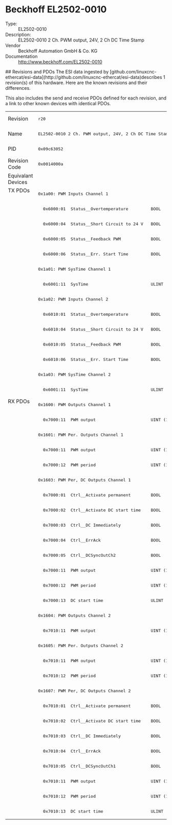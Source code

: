 #  Beckhoff EL2502-0010

<dl>
  <dt>Type:</dt><dd>EL2502-0010</dd>
  <dt>Description:</dt><dd>EL2502-0010 2 Ch. PWM output, 24V, 2 Ch DC Time Stamp</dd>
  <dt>Vendor</dt><dd>Beckhoff Automation GmbH & Co. KG</dd>
  <dt>Documentation</dt><dd><a href="http://www.beckhoff.com/EL2502-0010">http://www.beckhoff.com/EL2502-0010</a></dd>
</dl>
## Revisions and PDOs
The ESI data ingested by [github.com/linuxcnc-ethercat/esi-data](http://github.com/linuxcnc-ethercat/esi-data)describes 1 revision(s) of this hardware.  Here are the known revisions and their differences.

This also includes the send and receive PDOs defined for each revision, and a link to other known devices with identical PDOs.

<table>
<tr >
<td class="first">Revision</td>
<td ><pre>r20</pre></td>
</tr>
<tr >
<td class="first">Name</td>
<td ><pre>EL2502-0010 2 Ch. PWM output, 24V, 2 Ch DC Time Stamp</pre></td>
</tr>
<tr >
<td class="first">PID</td>
<td ><pre>0x09c63052</pre></td>
</tr>
<tr >
<td class="first">Revision Code</td>
<td ><pre>0x0014000a</pre></td>
</tr>
<tr >
<td class="first">Equivalant Devices</td>
<td ></td>
</tr>
<tr class="txpdo pdosection">
<td class="first" rowspan=14 valign=top>TX PDOs</td>
<td><pre>0x1a00: PWM Inputs Channel 1</pre></td>
<td></td>
</tr>
<tr class="txpdo">
<td ><pre>  0x6000:01  Status__Overtemperature         BOOL</pre></td>
</tr>
<tr class="txpdo">
<td ><pre>  0x6000:04  Status__Short Circuit to 24 V   BOOL</pre></td>
</tr>
<tr class="txpdo">
<td ><pre>  0x6000:05  Status__Feedback PWM            BOOL</pre></td>
</tr>
<tr class="txpdo">
<td ><pre>  0x6000:06  Status__Err. Start Time         BOOL</pre></td>
</tr>
<tr class="txpdo pdosection">
<td ><pre>0x1a01: PWM SysTime Channel 1</pre></td>
</tr>
<tr class="txpdo">
<td ><pre>  0x6001:11  SysTime                         ULINT (64 bits)</pre></td>
</tr>
<tr class="txpdo pdosection">
<td ><pre>0x1a02: PWM Inputs Channel 2</pre></td>
</tr>
<tr class="txpdo">
<td ><pre>  0x6010:01  Status__Overtemperature         BOOL</pre></td>
</tr>
<tr class="txpdo">
<td ><pre>  0x6010:04  Status__Short Circuit to 24 V   BOOL</pre></td>
</tr>
<tr class="txpdo">
<td ><pre>  0x6010:05  Status__Feedback PWM            BOOL</pre></td>
</tr>
<tr class="txpdo">
<td ><pre>  0x6010:06  Status__Err. Start Time         BOOL</pre></td>
</tr>
<tr class="txpdo pdosection">
<td ><pre>0x1a03: PWM SysTime Channel 2</pre></td>
</tr>
<tr class="txpdo">
<td ><pre>  0x6001:11  SysTime                         ULINT (64 bits)</pre></td>
</tr>
<tr class="rxpdo pdosection">
<td class="first" rowspan=28 valign=top>RX PDOs</td>
<td><pre>0x1600: PWM Outputs Channel 1</pre></td>
<td></td>
</tr>
<tr class="rxpdo">
<td ><pre>  0x7000:11  PWM output                      UINT (16 bits)</pre></td>
</tr>
<tr class="rxpdo pdosection">
<td ><pre>0x1601: PWM Per. Outputs Channel 1</pre></td>
</tr>
<tr class="rxpdo">
<td ><pre>  0x7000:11  PWM output                      UINT (16 bits)</pre></td>
</tr>
<tr class="rxpdo">
<td ><pre>  0x7000:12  PWM period                      UINT (16 bits)</pre></td>
</tr>
<tr class="rxpdo pdosection">
<td ><pre>0x1603: PWM Per, DC Outputs Channel 1</pre></td>
</tr>
<tr class="rxpdo">
<td ><pre>  0x7000:01  Ctrl__Activate permanent        BOOL</pre></td>
</tr>
<tr class="rxpdo">
<td ><pre>  0x7000:02  Ctrl__Activate DC start time    BOOL</pre></td>
</tr>
<tr class="rxpdo">
<td ><pre>  0x7000:03  Ctrl__DC Immediately            BOOL</pre></td>
</tr>
<tr class="rxpdo">
<td ><pre>  0x7000:04  Ctrl__ErrAck                    BOOL</pre></td>
</tr>
<tr class="rxpdo">
<td ><pre>  0x7000:05  Ctrl__DCSyncOutCh2              BOOL</pre></td>
</tr>
<tr class="rxpdo">
<td ><pre>  0x7000:11  PWM output                      UINT (16 bits)</pre></td>
</tr>
<tr class="rxpdo">
<td ><pre>  0x7000:12  PWM period                      UINT (16 bits)</pre></td>
</tr>
<tr class="rxpdo">
<td ><pre>  0x7000:13  DC start time                   ULINT (64 bits)</pre></td>
</tr>
<tr class="rxpdo pdosection">
<td ><pre>0x1604: PWM Outputs Channel 2</pre></td>
</tr>
<tr class="rxpdo">
<td ><pre>  0x7010:11  PWM output                      UINT (16 bits)</pre></td>
</tr>
<tr class="rxpdo pdosection">
<td ><pre>0x1605: PWM Per. Outputs Channel 2</pre></td>
</tr>
<tr class="rxpdo">
<td ><pre>  0x7010:11  PWM output                      UINT (16 bits)</pre></td>
</tr>
<tr class="rxpdo">
<td ><pre>  0x7010:12  PWM period                      UINT (16 bits)</pre></td>
</tr>
<tr class="rxpdo pdosection">
<td ><pre>0x1607: PWM Per, DC Outputs Channel 2</pre></td>
</tr>
<tr class="rxpdo">
<td ><pre>  0x7010:01  Ctrl__Activate permanent        BOOL</pre></td>
</tr>
<tr class="rxpdo">
<td ><pre>  0x7010:02  Ctrl__Activate DC start time    BOOL</pre></td>
</tr>
<tr class="rxpdo">
<td ><pre>  0x7010:03  Ctrl__DC Immediately            BOOL</pre></td>
</tr>
<tr class="rxpdo">
<td ><pre>  0x7010:04  Ctrl__ErrAck                    BOOL</pre></td>
</tr>
<tr class="rxpdo">
<td ><pre>  0x7010:05  Ctrl__DCSyncOutCh1              BOOL</pre></td>
</tr>
<tr class="rxpdo">
<td ><pre>  0x7010:11  PWM output                      UINT (16 bits)</pre></td>
</tr>
<tr class="rxpdo">
<td ><pre>  0x7010:12  PWM period                      UINT (16 bits)</pre></td>
</tr>
<tr class="rxpdo">
<td ><pre>  0x7010:13  DC start time                   ULINT (64 bits)</pre></td>
</tr>
</table>
